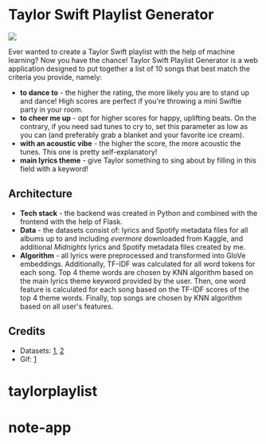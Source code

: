 # Taylor Swift Playlist Generator

<img src="web/img/tay.gif">

Ever wanted to create a Taylor Swift playlist with the help of machine learning? Now you have the chance! Taylor Swift Playlist Generator is a web application designed to put together a list of 10 songs that best match the criteria you provide, namely:
- **to dance to** - the higher the rating, the more likely you are to
                    stand up and dance! High scores are perfect if you're throwing a mini
                    Swiftie party in your room.
- **to cheer me up** - opt for higher scores for happy, uplifting beats. On the contrary, if you need sad tunes to cry to, set this parameter as low as you can (and preferably grab a blanket and your favorite ice cream).
- **with an acoustic vibe** - the higher the score, the more acoustic the tunes. This one is pretty self-explanatory!
- **main lyrics theme** - give Taylor something to sing about by filling in this field with a keyword!

## Architecture
- **Tech stack** - the backend was created in Python and combined with the frontend with the help of Flask. 
- **Data** - the datasets consist of: lyrics and Spotify metadata files for all albums up to and including *evermore* downloaded from Kaggle, and additional *Midnights* lyrics and Spotify metadata files created by me. 
- **Algorithm** - all lyrics were preprocessed and transformed into GloVe embeddings. Additionally, TF-IDF was calculated for all word tokens for each song. Top 4 theme words are chosen by KNN algorithm based on the main lyrics theme keyword provided by the user. Then, one word feature is calculated for each song based on the TF-IDF scores of the top 4 theme words. Finally, top songs are chosen by KNN algorithm based on all user's features.

## Credits

- Datasets: <a href="https://www.kaggle.com/datasets/PromptCloudHQ/taylor-swift-song-lyrics-from-all-the-albums">1</a>, <a href="https://www.kaggle.com/datasets/thespacefreak/taylor-swift-spotify-data">2</a>
- Gif: <a href="https://seegoldendaylight.tumblr.com">1</a>

# taylorplaylist
# note-app
